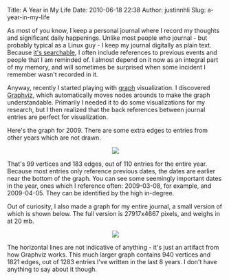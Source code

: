 Title: A Year in My Life
Date: 2010-06-18 22:38
Author: justinnhli
Slug: a-year-in-my-life

As most of you know, I keep a personal journal where I record my
thoughts and significant daily happenings. Unlike most people who
journal - but probably typical as a Linux guy - I keep my journal
digitally as plain text. Because [it's
searchable](http://justinnhli.blogspot.com/2008/01/journal-helper.html),
I often include references to previous events and people that I am
reminded of. I almost depend on it now as an integral part of my memory,
and will sometimes be surprised when some incident I remember wasn't
recorded in it.

Anyway, recently I started playing with
[graph](http://en.wikipedia.org/wiki/Graph_%28mathematics%29)
visualization. I discovered [Graphviz](http://www.graphviz.org/), which
automatically moves nodes arounds to make the graph understandable.
Primarily I needed it to do some visualizations for my research, but I
then realized that the back references between journal entries are
perfect for visualization.

Here's the graph for 2009. There are some extra edges to entries from
other years which are not drawn.

<div class="separator" style="clear:both;text-align:center;">

[![](http://justinnhli.files.wordpress.com/2010/06/c855c-journal-graph-2009.png?w=300)](http://justinnhli.files.wordpress.com/2010/06/c855c-journal-graph-2009.png)

</div>

That's 99 vertices and 183 edges, out of 110 entries for the entire
year. Because most entries only reference previous dates, the dates are
earlier near the bottom of the graph. You can see some seemingly
important dates in the year, ones which I reference often: 2009-03-08,
for example, and 2009-04-05. They can be identified by the high
in-degree.

Out of curiosity, I also made a graph for my entire journal, a small
version of which is shown below. The full version is 27917x4667 pixels,
and weighs in at 20 mb.

<div class="separator" style="clear:both;text-align:center;">

</div>

<div class="separator" style="clear:both;text-align:center;">

[![](http://justinnhli.files.wordpress.com/2010/06/f3b35-journal-graph-full-small.png)](http://justinnhli.files.wordpress.com/2010/06/630ea-journal-graph-full-small.png)

</div>

The horizontal lines are not indicative of anything - it's just an
artifact from how Graphviz works. This much larger graph contains 940
vertices and 1821 edges, out of 1283 entries I've written in the last 8
years. I don't have anything to say about it though.

